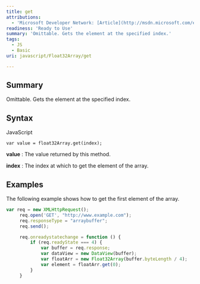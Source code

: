 ```yaml
---
title: get
attributions:
  - 'Microsoft Developer Network: [Article](http://msdn.microsoft.com/en-us/library/ie/br230750(v=vs.94).aspx)'
readiness: 'Ready to Use'
summary: 'Omittable. Gets the element at the specified index.'
tags:
  - JS
  - Basic
uri: javascript/Float32Array/get

---
```

## Summary

Omittable. Gets the element at the specified index.

## Syntax

<span class="language">JavaScript</span>

    var value = float32Array.get(index);

**value**
:   The value returned by this method.

**index**
:   The index at which to get the element of the array.

## Examples

The following example shows how to get the first element of the array.

``` js
var req = new XMLHttpRequest();
     req.open('GET', "http://www.example.com");
     req.responseType = "arraybuffer";
     req.send();

     req.onreadystatechange = function () {
         if (req.readyState === 4) {
             var buffer = req.response;
             var dataView = new DataView(buffer);
             var floatArr = new Float32Array(buffer.byteLength / 4);
             var element = floatArr.get(0);
         }
     }
```

